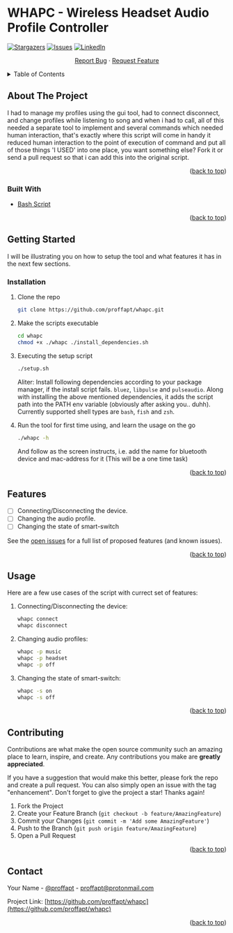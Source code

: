 # WHAPC - Wireless Headset Audio Profile Controller

<!-- PROJECT SHIELDS -->
[![Stargazers][stars-shield]][stars-url]
[![Issues][issues-shield]][issues-url]
[![LinkedIn][linkedin-shield]][linkedin-url]

  <p align="center">
    <a href="https://github.com/proffapt/whapc/issues">Report Bug</a>
    ·
    <a href="https://github.com/proffapt/whapc/issues">Request Feature</a>
  </p>
</div>

<!-- TABLE OF CONTENTS -->
<details>
  <summary>Table of Contents</summary>
  <ol>
    <li>
      <a href="#about-the-project">About The Project</a>
      <ul>
        <li><a href="#built-with">Built With</a></li>
      </ul>
    </li>
    <li>
      <a href="#getting-started">Getting Started</a>
      <ul>
        <li><a href="#installation">Installation</a></li>
      </ul>
    </li>
    <li><a href="#features">Features</a></li>
    <li><a href="#usage">Usage</a></li>
    <li><a href="#contributing">Contributing</a></li>
    <li><a href="#contact">Contact</a></li>
  </ol>
</details>

<!-- ABOUT THE PROJECT -->
## About The Project

I had to manage my profiles using the gui tool, had to connect disconnect, and change profiles while listening to song and when i had to call, all of this needed
a separate tool to implement and several commands which needed human interaction, that's exactly where this script will come in handy it reduced human interaction 
to the point of execution of command and put all of those things 'I USED' into one place, you want something else? Fork it or send a pull request so that i can
add this into the original script.

<p align="right">(<a href="#top">back to top</a>)</p>

### Built With

* [Bash Script](https://linuxconfig.org/bash-scripting-tutorial-for-beginners)

<p align="right">(<a href="#top">back to top</a>)</p>

<!-- GETTING STARTED -->
## Getting Started

I will be illustrating you on how to setup the tool and what features it has in the next few sections.

### Installation

1. Clone the repo
   ```sh
   git clone https://github.com/proffapt/whapc.git
   ```
2. Make the scripts executable
   ```sh
   cd whapc 
   chmod +x ./whapc ./install_dependencies.sh
   ```
3. Executing the setup script
   ```sh
   ./setup.sh
   ```
   Aliter:
   Install following dependencies according to your package manager, if the install script fails.
   `bluez`, `libpulse` and `pulseaudio`.
   Along with installing the above mentioned dependencies, it adds the script path into the PATH env variable (obviously after asking you.. duhh).
   Currently supported shell types are `bash`, `fish` and `zsh`.
   
4. Run the tool for first time using, and learn the usage on the go

   ```sh
   ./whapc -h
   ```
   And follow as the screen instructs, i.e. add the name for bluetooth device and mac-address for it (This will be a one time task)

<p align="right">(<a href="#top">back to top</a>)</p>

<!-- FEATURES -->
## Features

- [ ] Connecting/Disconnecting the device.
- [ ] Changing the audio profile.
- [ ] Changing the state of smart-switch

See the [open issues](https://github.com/proffapt/whapc/issues) for a full list of proposed features (and known issues).

<p align="right">(<a href="#top">back to top</a>)</p>

<!-- USAGE EXAMPLES -->
## Usage

Here are a few use cases of the script with currect set of features:

1. Connecting/Disconnecting the device:

   ```sh
   whapc connect
   whapc disconnect
   ```
   
2. Changing audio profiles:

   ```sh
   whapc -p music
   whapc -p headset
   whapc -p off
   ```

3. Changing the state of smart-switch:

    ```sh
    whapc -s on
    whapc -s off
    ```

<p align="right">(<a href="#top">back to top</a>)</p>

<!-- CONTRIBUTING -->
## Contributing

Contributions are what make the open source community such an amazing place to learn, inspire, and create. Any contributions you make are **greatly appreciated**.

If you have a suggestion that would make this better, please fork the repo and create a pull request. You can also simply open an issue with the tag "enhancement".
Don't forget to give the project a star! Thanks again!

1. Fork the Project
2. Create your Feature Branch (`git checkout -b feature/AmazingFeature`)
3. Commit your Changes (`git commit -m 'Add some AmazingFeature'`)
4. Push to the Branch (`git push origin feature/AmazingFeature`)
5. Open a Pull Request

<p align="right">(<a href="#top">back to top</a>)</p>

<!-- CONTACT -->
## Contact

Your Name - [@proffapt](https://twitter.com/proffapt) - proffapt@protonmail.com

Project Link: [https://github.com/proffapt/whapc](https://github.com/proffapt/whapc)

<p align="right">(<a href="#top">back to top</a>)</p>

<!-- MARKDOWN LINKS -->
[stars-shield]: https://img.shields.io/github/stars/proffapt/whapc.svg?style=for-the-badge
[stars-url]: https://github.com/proffapt/whapc/stargazers
[issues-shield]: https://img.shields.io/github/issues/proffapt/whapc.svg?style=for-the-badge
[issues-url]: https://github.com/proffapt/whapc/issues
[linkedin-shield]: https://img.shields.io/badge/-LinkedIn-black.svg?style=for-the-badge&logo=linkedin&colorB=555
[linkedin-url]: https://linkedin.com/in/proffapt